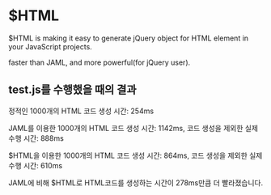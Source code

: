 $HTML
=====

$HTML is making it easy to generate jQuery object for HTML element in your JavaScript projects.

faster than JAML, and more powerful(for jQuery user).


test.js를 수행했을 때의 결과
-----------------------
정적인 1000개의 HTML 코드 생성 시간: 254ms

JAML를 이용한 1000개의 HTML 코드 생성 시간: 1142ms, 코드 생성을 제외한 실제 수행 시간: 888ms

$HTML을 이용한 1000개의 HTML 코드 생성 시간: 864ms, 코드 생성을 제외한 실제 수행 시간: 610ms

JAML에 비해 $HTML로 HTML코드를 생성하는 시간이 278ms만큼 더 빨라졌습니다. 